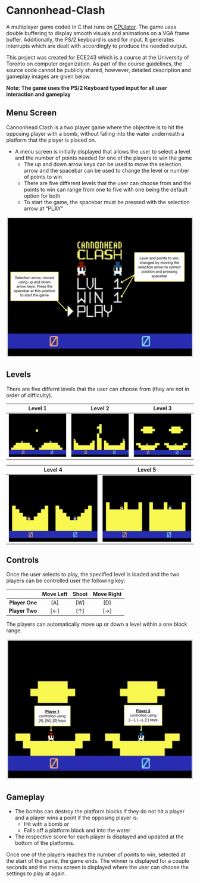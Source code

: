 # Cannonhead-Clash
A multiplayer game coded in C that runs on [CPUlator](https://cpulator.01xz.net/?sys=arm-de1soc). The game uses double buffering to display smooth visuals and animations on a VGA frame buffer. Additionally, the PS/2 keyboard is used for input. It generates interrupts which are dealt with accordingly to produce the needed output. 

This project was created for ECE243 which is a course at the University of Toronto on computer organization. As part of the course guidelines, the source code cannot be publicly shared, howvever, detailed description and gameplay images are given below. 

**Note: The game uses the PS/2 Keyboard typed input for all user interaction and gameplay**

## Menu Screen
Cannonhead Clash is a two player game where the objective is to hit the opposing player with a bomb, without falling into the water underneath a platform that the player is placed on.

- A menu screen is initially displayed that allows the user to select a level and the number of points needed for one of the players to win the game
  - The up and down arrow keys can be used to move the selection arrow and the spacebar can be used to change the level or number of points to win 
  - There are five different levels that the user can choose from and the points to win can range from one to five with one being the default option for both
  - To start the game, the spacebar must be pressed with the selection arrow at “PLAY” 

![Main Screen](/images/gameplay.jpg)

## Levels 
There are five differnt levels that the user can choose from (they are not in order of difficulty). 

Level 1                          |  Level 2                          |  Level 3                           
:-------------------------------:|:---------------------------------:|:----------------------------------:
![Level 1](/images/level1.PNG)   |  ![Level 2](/images/level2.PNG)   |  ![Level 3](/images/level3.PNG)    

Level 4                           | Level 5
:-------------------------------:|:---------------------------------:
![Level 4](/images/level4.PNG)    | ![Level 5](/images/level5.PNG)

## Controls
Once the user selects to play, the specified level is loaded and the two players can be controlled user the following key:  

|                 | Move Left    | Shoot       |  Move Right 
|----------------:|:------------:|:-----------:|:------------:
| **Player One**  | [A]          | [W]         | [D]  
| **Player Two**  | [←]          | [↑]         | [→]           
 
The players can automatically move up or down a level within a one block range. 

![Controls](/images/controls.jpg)

## Gameplay 
- The bombs can destroy the platform blocks if they do not hit a player and a player wins a point if the opposing player is:
  - Hit with a bomb or 
  - Falls off a platform block and into the water 
- The respective score for each player is displayed and updated at the bottom of the platforms. 

Once one of the players reaches the number of points to win, selected at the start of the game, the game ends. The winner is displayed for a couple seconds and the menu screen is displayed where the user can choose the settings to play at again. 

